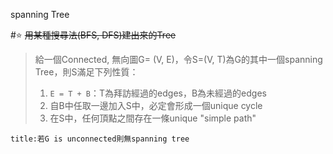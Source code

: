 spanning Tree

#⭐️
~~用某種搜尋法(BFS, DFS)建出來的Tree~~

> 給一個Connected, 無向圖G= (V, E)，令S=(V, T)為G的其中一個spanning Tree，則S滿足下列性質：
>
> 1. `E = T + B`：T為拜訪經過的edges，B為未經過的edges
> 2. 自B中任取一邊加入S中，必定會形成一個unique cycle
> 3. 在S中，任何頂點之間存在一條unique "simple path"

```ad-quote
title:若G is unconnected則無spanning tree
```